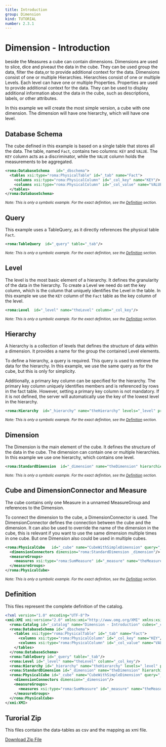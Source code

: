 ```yaml
---
title: Introduction
group: Dimension
kind: TUTORIAL
number: 2.3.1
---
```

# Dimension - Introduction

beside the Measures a cube can contain dimensions. Dimensions are used to slice, dice and piveaut the data in the cube. They can be used group the data, filter the data,or to provide additional context for the data. Dimensions consist of one or multiple Hierarchies. Hierarchies consist of one or multiple Levels. Each level can have one or multiple Properties. Properties are used to provide additional context for the data. They can be used to display additional information about the data in the cube, such as descriptions, labels, or other attributes.

In this example we will create the most simple version, a cube with one dimension. The dimension will have one hierarchy, which will have one level.


## Database Schema

The cube defined in this example is based on a single table that stores all the data. The table, named `Fact`, contains two columns: `KEY` and `VALUE`. The `KEY` column acts as a discriminator, while the `VALUE` column holds the measurements to be aggregated.


```xml
<roma:DatabaseSchema   id="_dbschema">
  <tables xsi:type="roma:PhysicalTable" id="_tab" name="Fact">
    <columns xsi:type="roma:PhysicalColumn" id="_col_key" name="KEY"/>
    <columns xsi:type="roma:PhysicalColumn" id="_col_value" name="VALUE" type="Integer"/>
  </tables>
</roma:DatabaseSchema>

```
*<small>Note: This is only a symbolic example. For the exact definition, see the [Definition](#definition) section.</small>*
## Query

This example uses a TableQuery, as it directly references the physical table `Fact`.


```xml
<roma:TableQuery  id="_query" table="_tab"/>

```
*<small>Note: This is only a symbolic example. For the exact definition, see the [Definition](#definition) section.</small>*
## Level

The level is the most basic element of a hierarchy. It defines the granularity of the data in the hierarchy. To create a Level we need do set the key column, which is the column that uniquely identifies the Level in the table. In this example we use the `KEY` column of the `Fact` table as the key column of the level.


```xml
<roma:Level  id="_level" name="theLevel" column="_col_key"/>

```
*<small>Note: This is only a symbolic example. For the exact definition, see the [Definition](#definition) section.</small>*
## Hierarchy

A hierarchy is a collection of levels that defines the structure of data within a dimension. It provides a name for the group the contained Level elements.

To define a hierarchy, a query is required. This query is used to retrieve the data for the hierarchy. In this example, we use the same query as for the cube, but this is only for simplicity.

Additionally, a primary key column can be specified for the hierarchy. The primary key column uniquely identifies members and is referenced by rows in the fact table. However, setting a primary key column is not mandatory. If it is not defined, the server will automatically use the key of the lowest level in the hierarchy.


```xml
<roma:Hierarchy  id="_hierarchy" name="theHierarchy" levels="_level" primaryKey="_col_key" query="_query"/>

```
*<small>Note: This is only a symbolic example. For the exact definition, see the [Definition](#definition) section.</small>*
## Dimension

The Dimension is the main element of the cube. It defines the structure of the data in the cube. The dimension can contain one or multiple hierarchies. In this example we use one hierarchy, which contains one level.


```xml
<roma:StandardDimension  id="_dimension" name="theDimension" hierarchies="_hierarchy"/>

```
*<small>Note: This is only a symbolic example. For the exact definition, see the [Definition](#definition) section.</small>*
## Cube and DimensionConnector and Measure

The cube contains only one Measure in a unnamed MeasureGroup and references to the Dimension.

To connect the dimension to the cube, a DimensionConnector is used. The DimensionConnector defines the connection between the cube and the dimension. It can also be used to override the name of the dimension in the cube, this is relevant if you want to use the same dimension multiple times in one cube. But one Dimension also could be used in multiple cubes.


```xml
<roma:PhysicalCube   id="_cube" name="CubeWithSimpleDimension" query="_query">
  <dimensionConnectors dimension="roma:StandardDimension _dimension"/>
  <measureGroups>
    <measures xsi:type="roma:SumMeasure" id="_measure" name="theMeasure" column="_col_value"/>
  </measureGroups>
</roma:PhysicalCube>

```
*<small>Note: This is only a symbolic example. For the exact definition, see the [Definition](#definition) section.</small>*

## Definition

This files represent the complete definition of the catalog.

```xml
<?xml version="1.0" encoding="UTF-8"?>
<xmi:XMI xmi:version="2.0" xmlns:xmi="http://www.omg.org/XMI" xmlns:xsi="http://www.w3.org/2001/XMLSchema-instance" xmlns:roma="https://www.daanse.org/spec/org.eclipse.daanse.rolap.mapping">
  <roma:Catalog id="_catalog" name="Dimension - Introduction" cubes="_cube" dbschemas="_dbschema"/>
  <roma:DatabaseSchema id="_dbschema">
    <tables xsi:type="roma:PhysicalTable" id="_tab" name="Fact">
      <columns xsi:type="roma:PhysicalColumn" id="_col_key" name="KEY"/>
      <columns xsi:type="roma:PhysicalColumn" id="_col_value" name="VALUE" type="Integer"/>
    </tables>
  </roma:DatabaseSchema>
  <roma:TableQuery id="_query" table="_tab"/>
  <roma:Level id="_level" name="theLevel" column="_col_key"/>
  <roma:Hierarchy id="_hierarchy" name="theHierarchy" levels="_level" primaryKey="_col_key" query="_query"/>
  <roma:StandardDimension id="_dimension" name="theDimension" hierarchies="_hierarchy"/>
  <roma:PhysicalCube id="_cube" name="CubeWithSimpleDimension" query="_query">
    <dimensionConnectors dimension="_dimension"/>
    <measureGroups>
      <measures xsi:type="roma:SumMeasure" id="_measure" name="theMeasure" column="_col_value"/>
    </measureGroups>
  </roma:PhysicalCube>
</xmi:XMI>

```



## Turorial Zip
This files contaisn the data-tables as csv and the mapping as xmi file.

<a href="./zip/tutorial.cube.dimension.intro.zip" download>Download Zip File</a>
